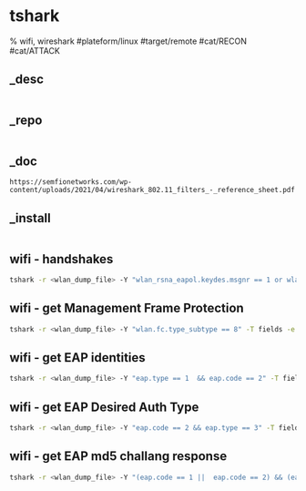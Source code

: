 # tshark
% wifi, wireshark
#plateform/linux #target/remote #cat/RECON #cat/ATTACK

## _desc
```
```

## _repo
```
```

## _doc
```
https://semfionetworks.com/wp-content/uploads/2021/04/wireshark_802.11_filters_-_reference_sheet.pdf
```

## _install
```
```
## wifi - handshakes
```bash
tshark -r <wlan_dump_file> -Y "wlan_rsna_eapol.keydes.msgnr == 1 or wlan_rsna_eapol.keydes.msgnr == 2"
```

## wifi - get Management Frame Protection
```bash
tshark -r <wlan_dump_file> -Y "wlan.fc.type_subtype == 8" -T fields -e wlan.sa -e wlan.ssid -e wlan.rsn.capabilities.mfpc -e wlan.rsn.capabilities.mfpr | sort | uniq
```

## wifi - get EAP identities
```bash
tshark -r <wlan_dump_file> -Y "eap.type == 1  && eap.code == 2" -T fields -e wlan.da -e wlan.sa -e eap.identity
```


## wifi - get EAP Desired Auth Type
```bash
tshark -r <wlan_dump_file> -Y "eap.code == 2 && eap.type == 3" -T fields -e wlan.sa -e wlan.da -e eap.desired_type | sort | uniq
```


## wifi - get EAP md5 challang response
```bash
tshark -r <wlan_dump_file> -Y "(eap.code == 1 ||  eap.code == 2) && (eap.type == 4 || eap.type == 1)" -T fields -e frame.number -e wlan.da -e wlan.sa -e eap.type -e eap.md5.value -e eap.id  -e eap.identity | sort | uniq
```